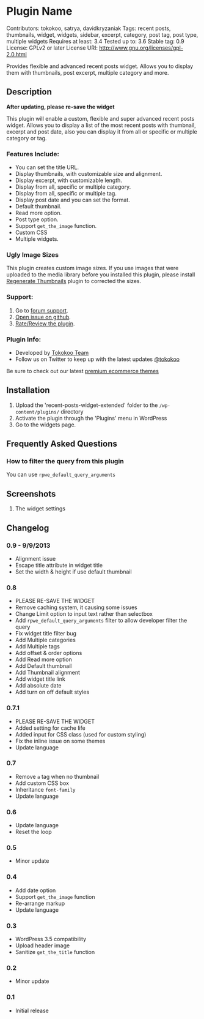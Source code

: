 # Plugin Name #
Contributors: tokokoo, satrya, davidkryzaniak
Tags: recent posts, thumbnails, widget, widgets, sidebar, excerpt, category, post tag, post type, multiple widgets
Requires at least: 3.4
Tested up to: 3.6
Stable tag: 0.9
License: GPLv2 or later
License URI: http://www.gnu.org/licenses/gpl-2.0.html

Provides flexible and advanced recent posts widget. Allows you to display them with thumbnails, post excerpt, multiple category and more.

## Description ##

**After updating, please re-save the widget**

This plugin will enable a custom, flexible and super advanced recent posts widget. Allows you to display a list of the most recent posts with thumbnail, excerpt and post date, also you can display it from all or specific or multiple category or tag.

### Features Include: ###

* You can set the title URL.
* Display thumbnails, with customizable size and alignment.
* Display excerpt, with customizable length.
* Display from all, specific or multiple category.
* Display from all, specific or multiple tag.
* Display post date and you can set the format.
* Default thumbnail.
* Read more option.
* Post type option.
* Support `get_the_image` function.
* Custom CSS
* Multiple widgets.

### Ugly Image Sizes ###

This plugin creates custom image sizes. If you use images that were uploaded to the media library before you installed this plugin, please install [Regenerate Thumbnails](http://wordpress.org/extend/plugins/regenerate-thumbnails/) plugin to corrected the sizes.

### Support: ###
1. Go to [forum support](http://wordpress.org/support/plugin/recent-posts-widget-extended).
2. [Open issue on github](https://github.com/tokokoo/recent-posts-widget-extended/issues).
3. [Rate/Review the plugin](http://wordpress.org/support/view/plugin-reviews/recent-posts-widget-extended).

### Plugin Info: ###
* Developed by [Tokokoo Team](http://tokokoo.com)
* Follow us on Twitter to keep up with the latest updates [@tokokoo](http://twitter.com/tokokoo)

Be sure to check out our latest [premium ecommerce themes](http://tokokoo.com/tokokoo-themes/)

## Installation ##

1. Upload the 'recent-posts-widget-extended' folder to the `/wp-content/plugins/` directory
2. Activate the plugin through the 'Plugins' menu in WordPress
3. Go to the widgets page.

## Frequently Asked Questions ##

### How to filter the query from this plugin ###

You can use `rpwe_default_query_arguments`

## Screenshots ##

1. The widget settings

## Changelog ##

### 0.9 - 9/9/2013 ###
* Alignment issue
* Escape title attribute in widget title
* Set the width & height if use default thumbnail

### 0.8 ###
* PLEASE RE-SAVE THE WIDGET
* Remove caching system, it causing some issues
* Change Limit option to input text rather than selectbox
* Add `rpwe_default_query_arguments` filter to allow developer filter the query
* Fix widget title filter bug
* Add Multiple categories
* Add Multiple tags
* Add offset & order options
* Add Read more option
* Add Default thumbnail
* Add Thumbnail alignment
* Add widget title link
* Add absolute date
* Add turn on off default styles

### 0.7.1 ###
* PLEASE RE-SAVE THE WIDGET
* Added setting for cache life
* Added input for CSS class (used for custom styling)
* Fix the inline issue on some themes
* Update language

### 0.7 ###
* Remove `a` tag when no thumbnail
* Add custom CSS box
* Inheritance `font-family`
* Update language

### 0.6 ###
* Update language
* Reset the loop

### 0.5 ###
* Minor update

### 0.4 ###
* Add date option
* Support `get_the_image` function
* Re-arrange markup
* Update language

### 0.3 ###
* WordPress 3.5 compatibility
* Upload header image
* Sanitize `get_the_title` function

### 0.2 ###
* Minor update

### 0.1 ###
* Initial release
